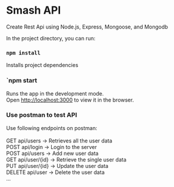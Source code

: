 # Smash API
Create Rest Api using Node.js, Express, Mongoose, and Mongodb

In the project directory, you can run:
### `npm install`
Installs project dependencies

### `npm start
Runs the app in the development mode.<br />
Open [http://localhost:3000](http://localhost:3000) to view it in the browser.

### Use postman to test API<br />
Use following endpoints on postman:<br /><br />
GET api/users → Retrieves all the user data<br />
POST api/login → Login to the server <br />
POST api/users → Add new user data <br />
GET api/user/{id} → Retrieve the single user data<br />
PUT api/user/{id} → Update the user data<br />
DELETE api/user → Delete the user data<br />
...